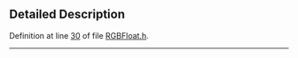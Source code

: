 ## Detailed Description

Definition at line <a href="RGBFloat_8h-source.md#l00030" class="el">30</a> of file <a href="RGBFloat_8h-source.md" class="el">RGBFloat.h</a>.

------------------------------------------------------------------------

